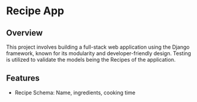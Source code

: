 # Recipe App
<h2>Overview</h2>
<p>
  This project involves building a full-stack web application using the Django framework, known for its modularity and developer-friendly design. Testing is utilized to validate the models being the Recipes of the application.
</p>

<h2>Features</h2>
<ul>
  <li>Recipe Schema: Name, ingredients, cooking time</li>
</ul>
